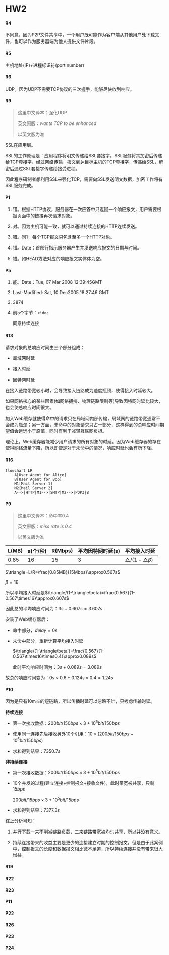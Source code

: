 # HW2

#### R4

不同意，因为P2P文件共享中，一个用户既可能作为客户端从其他用户处下载文件，也可以作为服务器端为他人提供文件片段。

#### R5

主机地址(IP)+进程标识符(port number)

#### R6

UDP。因为UDP不需要TCP协议的三次握手，能够尽快收到响应。

#### R9

> 这里中文译本：强化UDP
> 
> 英文原版：*wants TCP to be enhanced*
> 
> 以英文版为准

SSL在应用层。

SSL的工作原理是：应用程序将明文传递给SSL套接字，SSL服务将其加密后传递给TCP套接字，经过网络传输，报文到达目标主机的TCP套接字，传递给SSL，解密后通过SSL套接字传递给接受进程。

因此程序研制者想利用SSL来强化TCP，需要向SSL发送明文数据，加密工作将有SSL服务完成。

#### P1

1. 错。根据HTTP协议，服务器在一次应答中只返回一个响应报文，用户需要根据页面中的链接再次请求对象。

2. 对。因为主机可能一致，就可以通过持续连接的HTTP连续发送。

3. 错。同1，每个TCP报文只包含至多一个HTTP对象。

4. 错。Date：首部行指示服务器产生并发送响应报文的日期与时间。

5. 错。如HEAD方法对应的响应报文实体体为空。

#### P5

1. 能。Date：Tue, 07 Mar 2008 12:39:45GMT

2. Last-Modified: Sat, 10 Dec2005 18:27:46 GMT

3. 3874

4. 前5个字节：`<!doc`
   
   同意持续连接

#### R13

请求对象的总响应时间由三个部分组成：

- 局域网时延

- 接入时延

- 因特网时延

在接入链路带宽较小时，会导致接入链路成为速度瓶颈，使得接入时延较大。

如果网络核心的某些因素(如网络拥挤、物理链路限制等)导致因特网时延比较大，也会使总响应时间很大。

加入Web缓存就使得命中的请求只在局域网内部传输，局域网的链路带宽通常不会成为瓶颈；另一方面，未命中的对象请求只占一部分，这样得到的总响应时间期望值会远远小于原值，同时有利于减轻互联网负担。

理论上，Web缓存器能减少用户请求的所有对象的时延。因为Web缓存器的存在使得网络流量下降，所以即使是对于未命中的情况，响应时延也会有所下降。

#### R16

```mermaid
flowchart LR
    A[User Agent for Alice]
    B[User Agent for Bob]
    M1[Mail Server 1]
    M2[Mail Server 2]
    A-->|HTTP|M1-->|SMTP|M2-->|POP3|B
```

#### P9

> 这里中文译本：命中率0.4
> 
> 英文原版：*miss rate is 0.4*
> 
> 以英文版为准

| L(MB) | a(个/秒) | R(Mbps) | 平均因特网时延(s) | 平均接入时延                         |
| ----- | ------ | ------- | ---------- | ------------------------------ |
| 0.85  | 16     | 15      | 3          | $\triangle/(1-\triangle\beta)$ |

$\triangle=L/R=\frac{0.85MB}{15Mbps}\approx0.567s$

$\beta=16$

所以平均接入时延是$\triangle/(1-\triangle\beta)=\frac{0.567}{1-0.567\times16}\approx0.607s$

因此总的平均响应时间为：$3s+0.607s=3.607s$

安装了Web缓存器后：

- 命中部分，$delay=0s$

- 未命中部分，重新计算平均接入时延
  
  $\triangle/(1-\triangle\beta')=\frac{0.567}{1-0.567\times16\times0.4}\approx0.089s$
  
  此时平均响应时间为：$3s+0.089s=3.089s$

故总的响应时间变为：$0s\times0.6+0.124s\times0.4\approx1.24s$

#### P10

因为是只有10m长的短链路，所以传播时延可以忽略不计，只考虑传输时延。

**持续连接**

- 第一次接收数据：$200bit/150bps\times3+10^5bit/150bps$

- 使用同一连接先后接收另外10个引用：$10\times(200bit/150bps+10^5bit/150bps)$

- 求和得到结果：$7350.7s$

**非持续连接**

- 第一次接收数据：$200bit/150bps\times3+10^5bit/150bps$

- 10个并发的过程(建立连接+控制报文+接收文件)，此时带宽被共享，只剩$15bps$
  
  $200bit/15bps\times3+10^5bit/15bps$

- 求和得到结果：$7377.3s$

综上分析可知：

1. 并行下载一来不削减链路负载，二来链路带宽被均匀共享，所以并没有意义。

2. 持续连接带来的收益主要是更少的连接建立时期的控制报文，但是由于此案例中，控制报文的长度和数据报文相比微不足道，所以持续连接并没有带来很大增益。

#### R19

#### R22

#### R23

#### P11

#### P22

#### R26

#### P23

#### P24

